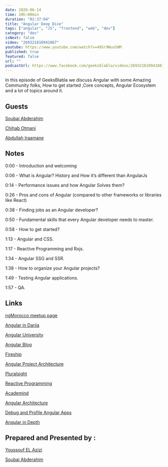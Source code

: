 ```yaml
---
date: 2020-06-14
time: 20h:00min
duration: "02:37:04"
title: "Angular Deep Dive"
tags: ["angular", "JS", "frontend", "web", "dev"]
category: "dev"
isNext: false
video: "269321810941867"
youtube: https://www.youtube.com/watch?v=49Sr9WuxSHM
published: true
featured: false
url: ""
podcastUrl: https://www.facebook.com/geeksblabla/videos/269321810941867/
---
```


In this episode of GeeksBlabla we discuss Angular with some Amazing Community folks, How to get started ,Core concepts, Angular Ecosystem and a lot of topics around it.

## Guests

[Soubai Abderahim](https://soubai.me)

[Chihab Otmani](https://chihab.dev)

[Abdullah Iraamane](https://www.facebook.com/abdullah.eraman)

## Notes

0:00 - Introduction and welcoming

0:06 - What is Angular? History and How it’s different than AngularJs

0:14 - Performance issues and how Angular Solves them?

0:26 - Pros and cons of Angular (compared to other frameworks or libraries like React)

0:38 - Finding jobs as an Angular developer?

0:50 - Fundamental skills that every Angular developer needs to master.

0:58 - How to get started?

1:13 - Angular and CSS.

1:17 - Reactive Programming and Rxjs.

1:34 - Angular SSG and SSR.

1:38 - How to organize your Angular projects?

1:49 - Testing Angular applications.

1:57 - QA.

## Links

[ngMorocco meetup page](https://www.meetup.com/ngMorocco)

[Angular in Darija](https://www.youtube.com/channel/UC5irZcpXt3LZ4Ra44aFX_eA)

[ Angular University](https://angular-university.io/)

[Angular Blog](https://blog.angular.io/)

[Fireship](https://fireship.io/)

[Angular Project Architecture](https://medium.com/ngconf/angular-architecture-matters-monorepo-df110b2a508a)

[Pluralsight](https://www.pluralsight.com/)

[Reactive Programming](http://reactivex.io/documentation/observable.html)

[Academind](https://www.youtube.com/channel/UCSJbGtTlrDami-tDGPUV9-w)

[Angular Architecture](https://medium.com/fincura-engineering/front-end-architecture-for-angular-applications-d6840b78706c)

[Debug and Profile Angular Apps](https://augury.rangle.io/)

[Angular in Depth](https://indepth.dev)

## Prepared and Presented by :

[Youssouf EL Azizi](https://elazizi.com/)

[Soubai Abderahim](https://soubai.me)
